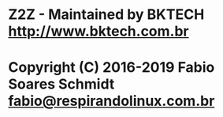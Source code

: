 # Z2Z - Maintained by BKTECH http://www.bktech.com.br

# Copyright (C) 2016-2019 Fabio Soares Schmidt fabio@respirandolinux.com.br

